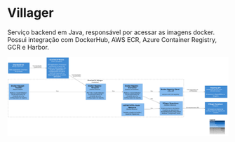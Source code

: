 # Villager

Serviço backend em Java, responsável por acessar as imagens docker. Possui integração com DockerHub, AWS ECR, Azure Container Registry, GCR e Harbor.



![diagram](c3.svg)